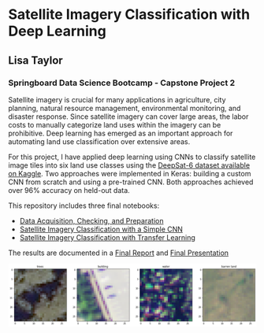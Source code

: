 
# Satellite Imagery Classification with Deep Learning
## Lisa Taylor
### Springboard Data Science Bootcamp - Capstone Project 2

Satellite imagery is crucial for many applications in agriculture, city planning, natural resource management, environmental monitoring, and disaster response.  Since satellite imagery can cover large areas, the labor costs to manually categorize land uses within the imagery can be prohibitive.  Deep learning has emerged as an important approach for automating land use classification over extensive areas.

For this project, I have applied deep learning using CNNs to classify satellite image tiles into six land use classes using the [DeepSat-6 dataset available on Kaggle](https://www.kaggle.com/crawford/deepsat-sat6).  Two approaches were implemented in Keras:  building a custom CNN from scratch and using a pre-trained CNN.  Both approaches achieved over 96% accuracy on held-out data.  


This repository includes three final notebooks:<br>
* [Data Acquisition, Checking, and Preparation](SatelliteImagery_DataPreparation.ipynb)
* [Satellite Imagery Classification with a Simple CNN](SatelliteImageryClassification-BaselineFinal.ipynb)
* [Satellite Imagery Classification with Transfer Learning](SatelliteImageryClassification-TransferFinal.ipynb)

The results are documented in a [Final Report](Final%20Report.pdf) and 
[Final Presentation](Capstone%201%20-%20Slides%20Final.pdf)

![Tiles](examples.png)

